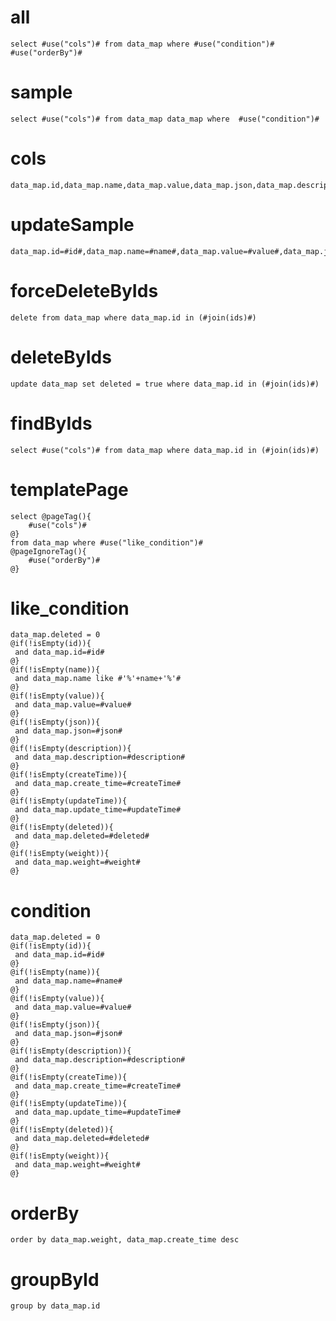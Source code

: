
all
===
    select #use("cols")# from data_map where #use("condition")# #use("orderBy")#

sample
===
	select #use("cols")# from data_map data_map where  #use("condition")#

cols
===
	data_map.id,data_map.name,data_map.value,data_map.json,data_map.description,data_map.create_time,data_map.update_time,data_map.deleted,data_map.weight
updateSample
===
	data_map.id=#id#,data_map.name=#name#,data_map.value=#value#,data_map.json=#json#,data_map.description=#description#,data_map.create_time=#createTime#,data_map.update_time=#updateTime#,data_map.deleted=#deleted#,data_map.weight=#weight#
forceDeleteByIds
===
    delete from data_map where data_map.id in (#join(ids)#)

deleteByIds
===
    update data_map set deleted = true where data_map.id in (#join(ids)#)

findByIds
===
    select #use("cols")# from data_map where data_map.id in (#join(ids)#)

templatePage
===
    select @pageTag(){
        #use("cols")#
    @}
    from data_map where #use("like_condition")#
    @pageIgnoreTag(){
        #use("orderBy")#
    @}

like_condition
===
    data_map.deleted = 0
	@if(!isEmpty(id)){
	 and data_map.id=#id#
	@}
	@if(!isEmpty(name)){
	 and data_map.name like #'%'+name+'%'# 
	@}
	@if(!isEmpty(value)){
	 and data_map.value=#value#
	@}
	@if(!isEmpty(json)){
	 and data_map.json=#json#
	@}
	@if(!isEmpty(description)){
	 and data_map.description=#description#
	@}
	@if(!isEmpty(createTime)){
	 and data_map.create_time=#createTime#
	@}
	@if(!isEmpty(updateTime)){
	 and data_map.update_time=#updateTime#
	@}
	@if(!isEmpty(deleted)){
	 and data_map.deleted=#deleted#
	@}
	@if(!isEmpty(weight)){
	 and data_map.weight=#weight#
	@}


condition
===
    data_map.deleted = 0
	@if(!isEmpty(id)){
	 and data_map.id=#id#
	@}
	@if(!isEmpty(name)){
	 and data_map.name=#name#
	@}
	@if(!isEmpty(value)){
	 and data_map.value=#value#
	@}
	@if(!isEmpty(json)){
	 and data_map.json=#json#
	@}
	@if(!isEmpty(description)){
	 and data_map.description=#description#
	@}
	@if(!isEmpty(createTime)){
	 and data_map.create_time=#createTime#
	@}
	@if(!isEmpty(updateTime)){
	 and data_map.update_time=#updateTime#
	@}
	@if(!isEmpty(deleted)){
	 and data_map.deleted=#deleted#
	@}
	@if(!isEmpty(weight)){
	 and data_map.weight=#weight#
	@}

orderBy
===
	order by data_map.weight, data_map.create_time desc

groupById
===
    group by data_map.id
